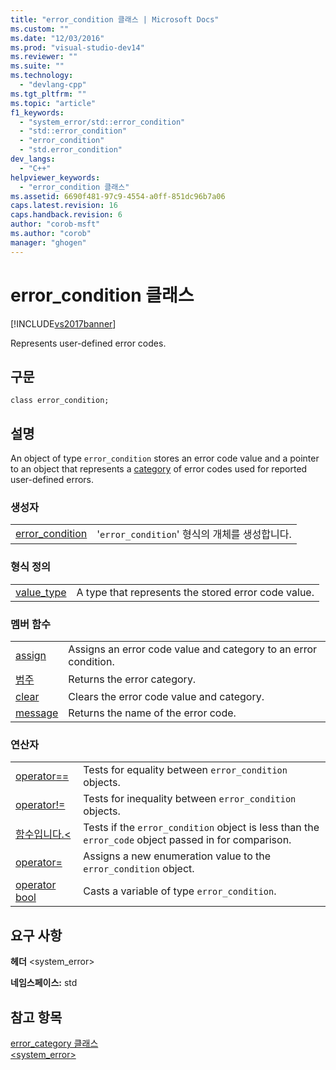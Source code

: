 ```yaml
---
title: "error_condition 클래스 | Microsoft Docs"
ms.custom: ""
ms.date: "12/03/2016"
ms.prod: "visual-studio-dev14"
ms.reviewer: ""
ms.suite: ""
ms.technology: 
  - "devlang-cpp"
ms.tgt_pltfrm: ""
ms.topic: "article"
f1_keywords: 
  - "system_error/std::error_condition"
  - "std::error_condition"
  - "error_condition"
  - "std.error_condition"
dev_langs: 
  - "C++"
helpviewer_keywords: 
  - "error_condition 클래스"
ms.assetid: 6690f481-97c9-4554-a0ff-851dc96b7a06
caps.latest.revision: 16
caps.handback.revision: 6
author: "corob-msft"
ms.author: "corob"
manager: "ghogen"
---
```

# error_condition 클래스
[!INCLUDE[vs2017banner](../assembler/inline/includes/vs2017banner.md)]

Represents user\-defined error codes.  
  
## 구문  
  
```  
class error_condition;  
```  
  
## 설명  
 An object of type `error_condition` stores an error code value and a pointer to an object that represents a [category](../standard-library/error-category-class.md) of error codes used for reported user\-defined errors.  
  
### 생성자  
  
|||  
|-|-|  
|[error\_condition](../Topic/error_condition::error_condition.md)|'`error_condition`' 형식의 개체를 생성합니다.|  
  
### 형식 정의  
  
|||  
|-|-|  
|[value\_type](../Topic/error_condition::value_type.md)|A type that represents the stored error code value.|  
  
### 멤버 함수  
  
|||  
|-|-|  
|[assign](../Topic/error_condition::assign.md)|Assigns an error code value and category to an error condition.|  
|[범주](../Topic/error_condition::category.md)|Returns the error category.|  
|[clear](../Topic/error_condition::clear.md)|Clears the error code value and category.|  
|[message](../Topic/error_condition::message.md)|Returns the name of the error code.|  
  
### 연산자  
  
|||  
|-|-|  
|[operator\=\=](../Topic/error_condition::operator==.md)|Tests for equality between `error_condition` objects.|  
|[operator\!\=](../Topic/error_condition::operator!=.md)|Tests for inequality between `error_condition` objects.|  
|[함수입니다.\<](../Topic/error_condition::operator%3C.md)|Tests if the `error_condition` object is less than the `error_code` object passed in for comparison.|  
|[operator\=](../Topic/error_condition::operator=.md)|Assigns a new enumeration value to the `error_condition` object.|  
|[operator bool](../Topic/error_condition::operator%20bool.md)|Casts a variable of type `error_condition`.|  
  
## 요구 사항  
 **헤더** \<system\_error\>  
  
 **네임스페이스:** std  
  
## 참고 항목  
 [error\_category 클래스](../standard-library/error-category-class.md)   
 [\<system\_error\>](../standard-library/system-error.md)